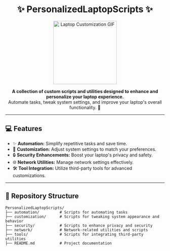 <h1 align="center">✨ PersonalizedLaptopScripts ✨</h1>

<p align="center">
  <img src="https://media.giphy.com/media/l0Iyn34fotpL8K9wI/giphy.gif?cid=ecf05e47in1qg4igepr7kvw60kwvyajupypumtrczsbxfs2d&ep=v1_gifs_search&rid=giphy.gif&ct=g" height="200" alt="Laptop Customization GIF">
</p>

<p align="center">
  <b>A collection of custom scripts and utilities designed to enhance and personalize your laptop experience.</b><br>
  Automate tasks, tweak system settings, and improve your laptop's overall functionality. 🚀
</p>

---

## **💻 Features**
- ✨ **Automation:** Simplify repetitive tasks and save time.
- 🎨 **Customization:** Adjust system settings to match your preferences.
- 🔒 **Security Enhancements:** Boost your laptop's privacy and safety.
- 🌐 **Network Utilities:** Manage network settings effectively.
- 🛠 **Tool Integration:** Utilize third-party tools for advanced customizations.

---

## **📂 Repository Structure**

```plaintext
PersonalizedLaptopScripts/
├── automation/         # Scripts for automating tasks
├── customization/      # Scripts for tweaking system appearance and behavior
├── security/           # Scripts to enhance privacy and security
├── network/            # Network-related utilities and scripts
├── tools/              # Scripts for integrating third-party utilities
├── README.md           # Project documentation
